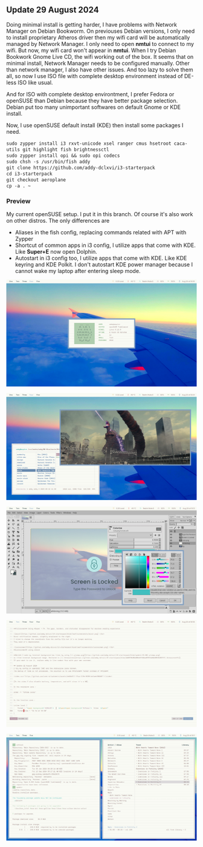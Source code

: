 ## Update 29 August 2024
Doing minimal install is getting harder, I have problems with Network Manager on Debian Bookworm.
On previouses Debian versions, I only need to install proprietary Atheros driver
then my wifi card will be automatically managed by Network Manager.
I only need to open **nmtui** to connect to my wifi.
But now, my wifi card won't appear in **nmtui**.
When I try Debian Bookwork Gnome Live CD, the wifi working out of the box.
It seems that on minimal install, Network Manager needs to be configured manually.
Other than network manager, I also have other issues.
And too lazy to solve them all,
so now I use ISO file with complete desktop environment instead of DE-less ISO like usual.

And for ISO with complete desktop environtment,
I prefer Fedora or openSUSE than Debian because they have better package selection.
Debian put too many unimportant softwares on default Gnome or KDE install.

Now, I use openSUSE default install (KDE) then install some packages I need.

```
sudo zypper install i3 rxvt-unicode xsel ranger cmus hsetroot caca-utils git highlight fish brightnessctl
sudo zypper install opi && sudo opi codecs
sudo chsh -s /usr/bin/fish addy
git clone https://github.com/addy-dclxvi/i3-starterpack
cd i3-starterpack
git checkout aeroplane
cp -a . ~
```

### Preview
My current openSUSE setup. I put it in this branch.
Of course it's also work on other distros. The only differences are
- Aliases in the fish config, replacing commands related with APT with Zypper
- Shortcut of common apps in i3 config, I utilize apps that come with KDE. Like **Super+E** now open Dolphin.
- Autostart in i3 config too, I utilize apps that come with KDE. Like KDE keyring and KDE Polkit. I don't autostart KDE power manager because I cannot wake my laptop after entering sleep mode.

![ufetch](https://raw.githubusercontent.com/addy-dclxvi/i3-starterpack/aeroplane/preview/ufetch.png)

![ranger](https://raw.githubusercontent.com/addy-dclxvi/i3-starterpack/aeroplane/preview/ranger.png)

![gimp](https://raw.githubusercontent.com/addy-dclxvi/i3-starterpack/aeroplane/preview/gimp.png)

![vim](https://raw.githubusercontent.com/addy-dclxvi/i3-starterpack/aeroplane/preview/vim.png)

![cmus](https://raw.githubusercontent.com/addy-dclxvi/i3-starterpack/aeroplane/preview/cmus.png)
